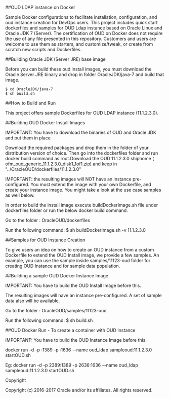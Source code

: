 ##OUD LDAP instance on Docker

Sample Docker configurations to facilitate installation, configuration, and oud instance creation for DevOps users. This project includes quick start dockerfiles and samples for OUD Ldap instance based on Oracle Linux and Oracle JDK 7 (Server). The certification of OUD on Docker does not require the use of any file presented in this repository. Customers and users are welcome to use them as starters, and customize/tweak, or create from scratch new scripts and Dockerfiles.

##Building Oracle JDK (Server JRE) base image

Before you can build these oud install images, you must download the Oracle Server JRE binary and drop in folder OracleJDK/java-7 and build that image.

    $ cd OracleJDK/java-7
    $ sh build.sh

##How to Build and Run

This project offers sample Dockerfiles for OUD LDAP instance (11.1.2.3.0). 


##Building OUD Docker Install Images

IMPORTANT: You have to download the binaries of OUD and Oracle JDK and put them in place 

Download the required packages  and drop them in the folder of your distribution version of choice. Then go into the dockerfiles folder and run docker build command as root.Download the OUD 11.1.2.3.0 shiphome ( ofm_oud_generic_11.1.2.3.0_disk1_1of1.zip) and keep in "../OracleOUD/dockerfiles/11.1.2.3.0"

IMPORTANT: the resulting images will NOT have an instance pre-configured. You must extend the image with your own Dockerfile, and create your instance image. You might take a look at the use case samples as well below.

In order to build the install image execute buildDockerImage.sh file under dockerfiles folder or run the below docker build command.

Go to the folder : OracleOUD/dockerfiles

Run the following command:
$ sh buildDockerImage.sh -v 11.1.2.3.0

##Samples for OUD Instance Creation

To give users an idea on how to create an OUD instance from a custom Dockerfile to extend the OUD Install image, we provide a few samples. An example, you can use the sample inside samples/11123-oud folder for creating OUD Instance and for sample data population.

##Building a sample OUD Docker Instance Image


IMPORTANT: You have to build the OUD Install Image before this.

The resulting images will have an instance pre-configured. A set of sample data also will be available.

Go to the folder  : OracleOUD/samples/11123-oud

Run the following command:
$ sh build.sh

##OUD Docker Run - To create a container with OUD Instance 


IMPORTANT: You have to build the OUD Instance Image before this.

docker run -d -p <non ssl port>:1389 -p <ssl port>:1636 --name oud_ldap sampleoud:11.1.2.3.0 startOUD.sh

Eg: docker run -d -p 2389:1389 -p 2636:1636 --name oud_ldap sampleoud:11.1.2.3.0 startOUD.sh


Copyright

Copyright (c) 2016-2017 Oracle and/or its affiliates. All rights reserved.